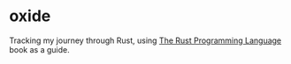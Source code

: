 # oxide

Tracking my journey through Rust, using [The Rust Programming Language](https://doc.rust-lang.org/book/) book as a guide.

